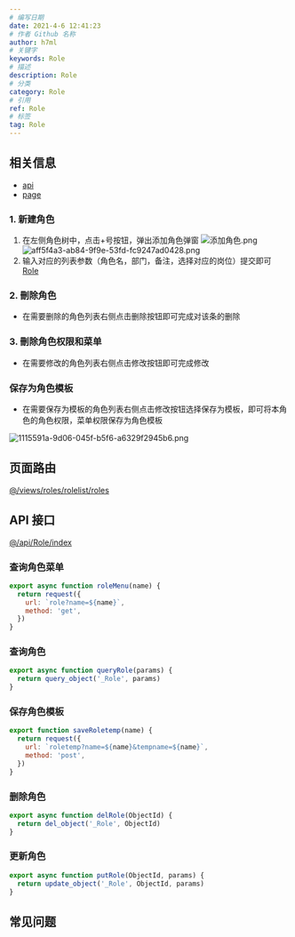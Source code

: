 ```yaml
---
# 编写日期
date: 2021-4-6 12:41:23
# 作者 Github 名称
author: h7ml
# 关键字
keywords: Role
# 描述
description: Role
# 分类
category: Role
# 引用
ref: Role
# 标签
tag: Role
---
```


## 相关信息

- [api](http://prod.iotn2n.com/swagger/#/_Role)
- [page](http://prod.iotn2n.com/#/roles/roles)

### 1. 新建角色

1. 在左侧角色树中，点击+号按钮，弹出添加角色弹窗
   ![添加角色.png](https://dgiot-1253666439.cos.ap-shanghai-fsi.myqcloud.com/web/Role/%E6%B7%BB%E5%8A%A0%E8%A7%92%E8%89%B2.png)
   ![aff5f4a3-ab84-9f9e-53fd-fc9247ad0428.png](https://dgiot-1253666439.cos.ap-shanghai-fsi.myqcloud.com/web/Role/aff5f4a3-ab84-9f9e-53fd-fc9247ad0428.png)
2. 输入对应的列表参数（角色名，部门，备注，选择对应的岗位）提交即可
   [Role](http://prod.iotn2n.com/swagger/#/_Role)

### 2. 刪除角色

- 在需要删除的角色列表右侧点击删除按钮即可完成对该条的删除

### 3. 刪除角色权限和菜单

- 在需要修改的角色列表右侧点击修改按钮即可完成修改

### 保存为角色模板

- 在需要保存为模板的角色列表右侧点击修改按钮选择保存为模板，即可将本角色的角色权限，菜单权限保存为角色模板

![1115591a-9d06-045f-b5f6-a6329f2945b6.png](https://dgiot-1253666439.cos.ap-shanghai-fsi.myqcloud.com/web/Role/1115591a-9d06-045f-b5f6-a6329f2945b6.png)

## 页面路由

[@/views/roles/rolelist/roles](https://github1s.com/dgiot/dgiot_dashboard/blob/master/src/views/roles/rolelist/roles.vue)

## API 接口

[@/api/Role/index](https://github1s.com/dgiot/dgiot_dashboard/blob/master/src/api/Role/index.js)

### 查询角色菜单

```javascript
export async function roleMenu(name) {
  return request({
    url: `role?name=${name}`,
    method: 'get',
  })
}
```

### 查询角色

```javascript
export async function queryRole(params) {
  return query_object('_Role', params)
}
```

### 保存角色模板

```javascript
export function saveRoletemp(name) {
  return request({
    url: `roletemp?name=${name}&tempname=${name}`,
    method: 'post',
  })
}
```

### 删除角色

```javascript
export async function delRole(ObjectId) {
  return del_object('_Role', ObjectId)
}
```

### 更新角色

```javascript
export async function putRole(ObjectId, params) {
  return update_object('_Role', ObjectId, params)
}
```

## 常见问题

